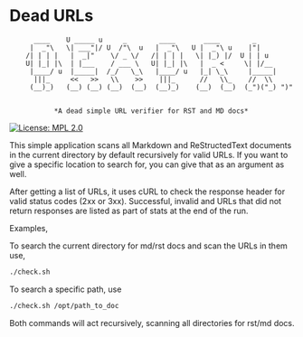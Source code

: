 # Dead URLs

          ____    U _____ u     _        ____       ____        _
         |  _"\   \| ___"|/ U  /"\  u   |  _"\   U |  _"\ u    |"|
        /| | | |   |  _|"    \/ _ \/   /| | | |   \| |_) |/  U | | u
        U| |_| |\  | |___    / ___ \   U| |_| |\   |  _ <     \| |/__
         |____/ u  |_____|  /_/   \_\   |____/ u   |_| \_\     |_____|
          |||_     <<   >>   \\    >>    |||_      //   \\_    //  \\ 
         (__)_)   (__) (__) (__)  (__)  (__)_)    (__)  (__)  (_")("_) ")"


               *A dead simple URL verifier for RST and MD docs*

[![License: MPL 2.0](https://img.shields.io/badge/License-MPL%202.0-brightgreen.svg)](https://opensource.org/licenses/MPL-2.0)

This simple application scans all Markdown and ReStructedText
documents in the current directory by default recursively for valid URLs.
If you want to give a specific location to search for, you can
give that as an argument as well.

After getting a list of URLs, it uses cURL to check the response
header for valid status codes (2xx or 3xx). Successful, invalid and
URLs that did not return responses are listed as part of stats at
the end of the run.

Examples,

To search the current directory for md/rst docs and scan the URLs in them use,
```bash
./check.sh
```

To search a specific path, use
```bash
./check.sh /opt/path_to_doc
```
Both commands will act recursively, scanning all directories for rst/md docs.


